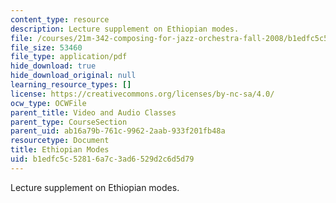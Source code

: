 ```yaml
---
content_type: resource
description: Lecture supplement on Ethiopian modes.
file: /courses/21m-342-composing-for-jazz-orchestra-fall-2008/b1edfc5c52816a7c3ad6529d2c6d5d79_ethio_modes.pdf
file_size: 53460
file_type: application/pdf
hide_download: true
hide_download_original: null
learning_resource_types: []
license: https://creativecommons.org/licenses/by-nc-sa/4.0/
ocw_type: OCWFile
parent_title: Video and Audio Classes
parent_type: CourseSection
parent_uid: ab16a79b-761c-9962-2aab-933f201fb48a
resourcetype: Document
title: Ethiopian Modes
uid: b1edfc5c-5281-6a7c-3ad6-529d2c6d5d79
---
```

Lecture supplement on Ethiopian modes.